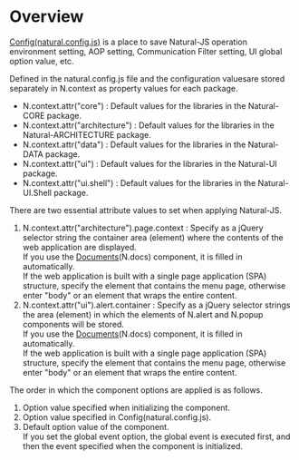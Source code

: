 Overview
===

<a href="#cmVmcjAxMDIlMjRDb25maWckaHRtbCUyRm5hdHVyYWxqcyUyRnJlZnIlMkZyZWZyMDEwMi5odG1s">Config(natural.config.js)</a> is a place to save Natural-JS operation environment setting, AOP setting, Communication Filter setting, UI global option value, etc.

Defined in the natural.config.js file and the configuration values ​​are stored separately in N.context as property values ​​for each package.
 * N.context.attr("core") : Default values ​​for the libraries in the Natural-CORE package.
 * N.context.attr("architecture") : Default values ​​for the libraries in the Natural-ARCHITECTURE package.
 * N.context.attr("data") : Default values ​​for the libraries in the Natural-DATA package.
 * N.context.attr("ui") : Default values ​​for the libraries in the Natural-UI package.
 * N.context.attr("ui.shell") : Default values ​​for the libraries in the Natural-UI.Shell package.

There are two essential attribute values ​​to set when applying Natural-JS.
 1. N.context.attr("architecture").page.context : Specify as a jQuery selector string the container area (element) where the contents of the web application are displayed.
    <div class="alert" style="display: block;">If you use the <a href="#cmVmcjA1MDIlMjREb2N1bWVudHMkaHRtbCUyRm5hdHVyYWxqcyUyRnJlZnIlMkZyZWZyMDUwMi5odG1s">Documents</a>(N.docs) component, it is filled in automatically.</div>
    <div class="alert" style="display: block;">If the web application is built with a single page application (SPA) structure, specify the element that contains the menu page, otherwise enter "body" or an element that wraps the entire content.</div>
 2. N.context.attr("ui").alert.container : Specify as a jQuery selector strings the area (element) in which the elements of N.alert and N.popup components will be stored.
    <div class="alert" style="display: block;">If you use the <a href="#cmVmcjA1MDIlMjREb2N1bWVudHMkaHRtbCUyRm5hdHVyYWxqcyUyRnJlZnIlMkZyZWZyMDUwMi5odG1s">Documents</a>(N.docs) component, it is filled in automatically.</div>
    <div class="alert" style="display: block;">If the web application is built with a single page application (SPA) structure, specify the element that contains the menu page, otherwise enter "body" or an element that wraps the entire content.</div>

The order in which the component options are applied is as follows.

1. Option value specified when initializing the component.
2. Option value specified in Config(natural.config.js).
3. Default option value of the component.
    <div class="alert" style="display: block;">If you set the global event option, the global event is executed first, and then the event specified when the component is initialized.</div>